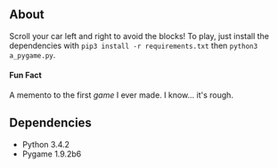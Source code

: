 About
---------------
Scroll your car left and right to avoid the blocks! To play, just install the dependencies with `pip3 install -r requirements.txt` then `python3 a_pygame.py`.  

#### Fun Fact
A memento to the first _game_ I ever made. I know... it's rough. 

Dependencies
----------------
* Python 3.4.2
* Pygame 1.9.2b6



